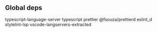 ## Global deps
typescript-language-server typescript prettier @fsouza/prettierd eslint_d stylelint-lsp vscode-langservers-extracted

